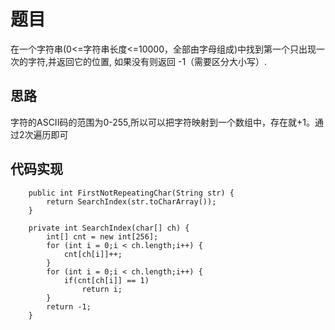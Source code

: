 # 题目

在一个字符串(0<=字符串长度<=10000，全部由字母组成)中找到第一个只出现一次的字符,并返回它的位置, 如果没有则返回 -1（需要区分大小写）.

## 思路

字符的ASCII码的范围为0-255,所以可以把字符映射到一个数组中，存在就+1。通过2次遍历即可

## 代码实现


```
    public int FirstNotRepeatingChar(String str) {
        return SearchIndex(str.toCharArray());
    }
    
    private int SearchIndex(char[] ch) {
        int[] cnt = new int[256];
        for (int i = 0;i < ch.length;i++) {
            cnt[ch[i]]++;
        }
        for (int i = 0;i < ch.length;i++) {
            if(cnt[ch[i]] == 1)
                return i;
        }
        return -1;
    }
```
